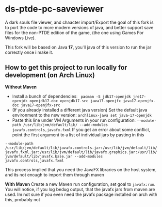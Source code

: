# ds-ptde-pc-saveviewer

A dark souls file viewer, and chaacter import/Export
the goal of this fork is to port the code to more modern versions of java, and better support save files for the  non-PTDE edition of the game, (the one using Games For Windows Live).

This fork will be based on Java **17**, you'll java of this version to run the jar correctly once i make it.

## How to get this project to run locally for development (on Arch Linux)
**Without Maven**
- Install a bunch of dependencies: ` pacman -S jdk17-openjdk jre17-openjdk openjdk17-doc openjdk17-src java17-openjfx java17-openjfx-doc java17-openjfx-src`
- (If you already installed a different java version) Set the default java environment to the new version: `archlinux-java set java-17-openjdk`
- Paste this line under VM Arguments in your run configuration: `--module-path /usr/lib/jvm/default/lib/ --add-modules javafx.controls,javafx.fxml` If you get an error about some conflict, point the first argument to a list of individual jars by pasting in this

`--module-path /usr/lib/jvm/default/lib/javafx.controls.jar:/usr/lib/jvm/default/lib/javafx.fxml.jar:/usr/lib/jvm/default/lib/javafx.graphics.jar:/usr/lib/jvm/default/lib/javafx.base.jar --add-modules javafx.controls,javafx.fxml`

This process implied that you need the JavaFX libraries on the host system, and its not enough to import them through maven

**With Maven**
Create a new Maven run configuration, set goal to `javafx:run`.
You will notice, if you log bedug output, that the javafx jars from maven are used.
Im not sure if you even need the javafx package installed on arch with this, probably not
